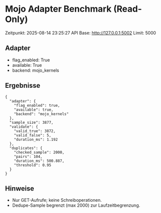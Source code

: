 # Mojo Adapter Benchmark (Read-Only)

Zeitpunkt: 2025-08-14 23:25:27
API Base: http://127.0.0.1:5002
Limit: 5000

## Adapter
- flag_enabled: True
- available: True
- backend: mojo_kernels

## Ergebnisse
```
{
  "adapter": {
    "flag_enabled": true,
    "available": true,
    "backend": "mojo_kernels"
  },
  "sample_size": 3877,
  "validate": {
    "valid_true": 3872,
    "valid_false": 5,
    "duration_ms": 1.192
  },
  "duplicates": {
    "checked_sample": 2000,
    "pairs": 104,
    "duration_ms": 500.887,
    "threshold": 0.95
  }
}
```

## Hinweise
- Nur GET-Aufrufe; keine Schreiboperationen.
- Dedupe-Sample begrenzt (max 2000) zur Laufzeitbegrenzung.
